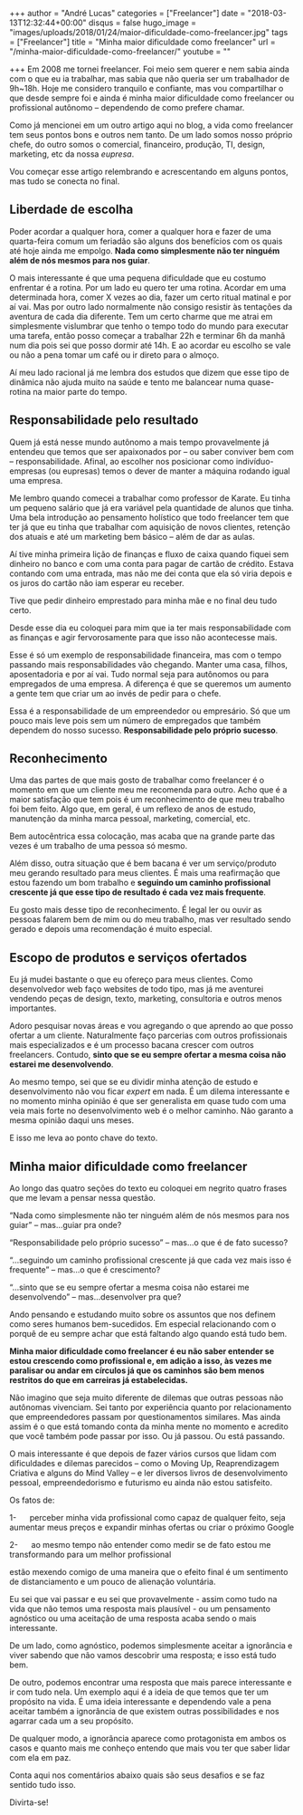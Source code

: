 +++
author = "André Lucas"
categories = ["Freelancer"]
date = "2018-03-13T12:32:44+00:00"
disqus = false
hugo_image = "images/uploads/2018/01/24/maior-dificuldade-como-freelancer.jpg"
tags = ["Freelancer"]
title = "Minha maior dificuldade como freelancer"
url = "/minha-maior-dificuldade-como-freelancer/"
youtube = ""

+++
Em 2008 me tornei freelancer. Foi meio sem querer e nem sabia ainda com o que eu ia trabalhar, mas sabia que não queria ser um trabalhador de 9h\~18h. Hoje me considero tranquilo e confiante, mas vou compartilhar o que desde sempre foi e ainda é minha maior dificuldade como freelancer ou profissional autônomo – dependendo de como prefere chamar.

Como já mencionei em um outro artigo aqui no blog, a vida como freelancer tem seus pontos bons e outros nem tanto. De um lado somos nosso próprio chefe, do outro somos o comercial, financeiro, produção, TI, design, marketing, etc da nossa _eupresa_.

Vou começar esse artigo relembrando e acrescentando em alguns pontos, mas tudo se conecta no final.

## Liberdade de escolha

Poder acordar a qualquer hora, comer a qualquer hora e fazer de uma quarta-feira comum um feriadão são alguns dos benefícios com os quais até hoje ainda me empolgo. **Nada como simplesmente não ter ninguém além de nós mesmos para nos guiar**.

O mais interessante é que uma pequena dificuldade que eu costumo enfrentar é a rotina. Por um lado eu quero ter uma rotina. Acordar em uma determinada hora, comer X vezes ao dia, fazer um certo ritual matinal e por aí vai. Mas por outro lado normalmente não consigo resistir às tentações da aventura de cada dia diferente. Tem um certo charme que me atrai em simplesmente vislumbrar que tenho o tempo todo do mundo para executar uma tarefa, então posso começar a trabalhar 22h e terminar 6h da manhã num dia pois sei que posso dormir até 14h. E ao acordar eu escolho se vale ou não a pena tomar um café ou ir direto para o almoço.

Aí meu lado racional já me lembra dos estudos que dizem que esse tipo de dinâmica não ajuda muito na saúde e tento me balancear numa quase-rotina na maior parte do tempo.

## Responsabilidade pelo resultado

Quem já está nesse mundo autônomo a mais tempo provavelmente já entendeu que temos que ser apaixonados por – ou saber conviver bem com – responsabilidade. Afinal, ao escolher nos posicionar como indivíduo-empresas (ou eupresas) temos o dever de manter a máquina rodando igual uma empresa.

Me lembro quando comecei a trabalhar como professor de Karate. Eu tinha um pequeno salário que já era variável pela quantidade de alunos que tinha. Uma bela introdução ao pensamento holístico que todo freelancer tem que ter já que eu tinha que trabalhar com aquisição de novos clientes, retenção dos atuais e até um marketing bem básico – além de dar as aulas.

Aí tive minha primeira lição de finanças e fluxo de caixa quando fiquei sem dinheiro no banco e com uma conta para pagar de cartão de crédito. Estava contando com uma entrada, mas não me dei conta que ela só viria depois e os juros do cartão não iam esperar eu receber.

Tive que pedir dinheiro emprestado para minha mãe e no final deu tudo certo.

Desde esse dia eu coloquei para mim que ia ter mais responsabilidade com as finanças e agir fervorosamente para que isso não acontecesse mais.

Esse é só um exemplo de responsabilidade financeira, mas com o tempo passando mais responsabilidades vão chegando. Manter uma casa, filhos, aposentadoria e por aí vai. Tudo normal seja para autônomos ou para empregados de uma empresa. A diferença é que se queremos um aumento a gente tem que criar um ao invés de pedir para o chefe.

Essa é a responsabilidade de um empreendedor ou empresário. Só que um pouco mais leve pois sem um número de empregados que também dependem do nosso sucesso. **Responsabilidade pelo próprio sucesso**.

## Reconhecimento

Uma das partes de que mais gosto de trabalhar como freelancer é o momento em que um cliente meu me recomenda para outro. Acho que é a maior satisfação que tem pois é um reconhecimento de que meu trabalho foi bem feito. Algo que, em geral, é um reflexo de anos de estudo, manutenção da minha marca pessoal, marketing, comercial, etc.

Bem autocêntrica essa colocação, mas acaba que na grande parte das vezes é um trabalho de uma pessoa só mesmo.

Além disso, outra situação que é bem bacana é ver um serviço/produto meu gerando resultado para meus clientes. É mais uma reafirmação que estou fazendo um bom trabalho e **seguindo um caminho profissional crescente já que esse tipo de resultado é cada vez mais frequente**.

Eu gosto mais desse tipo de reconhecimento. É legal ler ou ouvir as pessoas falarem bem de mim ou do meu trabalho, mas ver resultado sendo gerado e depois uma recomendação é muito especial.

## Escopo de produtos e serviços ofertados

Eu já mudei bastante o que eu ofereço para meus clientes. Como desenvolvedor web faço websites de todo tipo, mas já me aventurei vendendo peças de design, texto, marketing, consultoria e outros menos importantes.

Adoro pesquisar novas áreas e vou agregando o que aprendo ao que posso ofertar a um cliente. Naturalmente faço parcerias com outros profissionais mais especializados e é um processo bacana crescer com outros freelancers. Contudo, **sinto que se eu sempre ofertar a mesma coisa não estarei me desenvolvendo**.

Ao mesmo tempo, sei que se eu dividir minha atenção de estudo e desenvolvimento não vou ficar _expert_ em nada. É um dilema interessante e no momento minha opinião é que ser generalista em quase tudo com uma veia mais forte no desenvolvimento web é o melhor caminho. Não garanto a mesma opinião daqui uns meses.

E isso me leva ao ponto chave do texto.

## Minha maior dificuldade como freelancer

Ao longo das quatro seções do texto eu coloquei em negrito quatro frases que me levam a pensar nessa questão.

“Nada como simplesmente não ter ninguém além de nós mesmos para nos guiar” – mas...guiar pra onde?

“Responsabilidade pelo próprio sucesso” – mas...o que é de fato sucesso?

“...seguindo um caminho profissional crescente já que cada vez mais isso é frequente” – mas...o que é crescimento?

“...sinto que se eu sempre ofertar a mesma coisa não estarei me desenvolvendo” – mas...desenvolver pra que?

Ando pensando e estudando muito sobre os assuntos que nos definem como seres humanos bem-sucedidos. Em especial relacionando com o porquê de eu sempre achar que está faltando algo quando está tudo bem.

**Minha maior dificuldade como freelancer é eu não saber entender se estou crescendo como profissional e, em adição a isso, às vezes me paralisar ou andar em círculos já que os caminhos são bem menos restritos do que em carreiras já estabelecidas.**

Não imagino que seja muito diferente de dilemas que outras pessoas não autônomas vivenciam. Sei tanto por experiência quanto por relacionamento que empreendedores passam por questionamentos similares. Mas ainda assim é o que está tomando conta da minha mente no momento e acredito que você também pode passar por isso. Ou já passou. Ou está passando.

O mais interessante é que depois de fazer vários cursos que lidam com dificuldades e dilemas parecidos – como o Moving Up, Reaprendizagem Criativa e alguns do Mind Valley – e ler diversos livros de desenvolvimento pessoal, empreendedorismo e futurismo eu ainda não estou satisfeito.

Os fatos de:

1-      perceber minha vida profissional como capaz de qualquer feito, seja aumentar meus preços e expandir minhas ofertas ou criar o próximo Google

2-      ao mesmo tempo não entender como medir se de fato estou me transformando para um melhor profissional

estão mexendo comigo de uma maneira que o efeito final é um sentimento de distanciamento e um pouco de alienação voluntária.

Eu sei que vai passar e eu sei que provavelmente - assim como tudo na vida que não temos uma resposta mais plausível - ou um pensamento agnóstico ou uma aceitação de uma resposta acaba sendo o mais interessante.

De um lado, como agnóstico, podemos simplesmente aceitar a ignorância e viver sabendo que não vamos descobrir uma resposta; e isso está tudo bem.

De outro, podemos encontrar uma resposta que mais parece interessante e ir com tudo nela. Um exemplo aqui é a ideia de que temos que ter um propósito na vida. É uma ideia interessante e dependendo vale a pena aceitar também a ignorância de que existem outras possibilidades e nos agarrar cada um a seu propósito.

De qualquer modo, a ignorância aparece como protagonista em ambos os casos e quanto mais me conheço entendo que mais vou ter que saber lidar com ela em paz.

Conta aqui nos comentários abaixo quais são seus desafios e se faz sentido tudo isso.

Divirta-se!